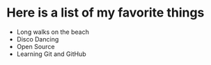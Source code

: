 # Here is a list of my favorite things
- Long walks on the beach
- Disco Dancing
- Open Source
- Learning Git and GitHub
